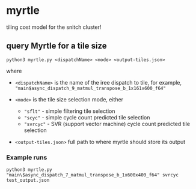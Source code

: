 # myrtle
tiling cost model for the snitch cluster!

## query Myrtle for a tile size

```
python3 myrtle.py <dispatchName> <mode> <output-tiles.json>
```

where

- `<dispatchName>` is the name of the iree dispatch to tile, for example, `"main$async_dispatch_9_matmul_transpose_b_1x161x600_f64"`
- `<mode>` is the tile size selection mode, either
  - `"sflt"` - simple filtering tile selection
  - `"scyc"` - simple cycle count predicted tile selection
  - `"svrcyc"` - SVR (support vector machine) cycle count predicted tile selection

- `<output-tiles.json>` full path to where myrtle should store its output

### Example runs

```
python3 myrtle.py "main\$async_dispatch_7_matmul_transpose_b_1x600x400_f64" svrcyc test_output.json
```

